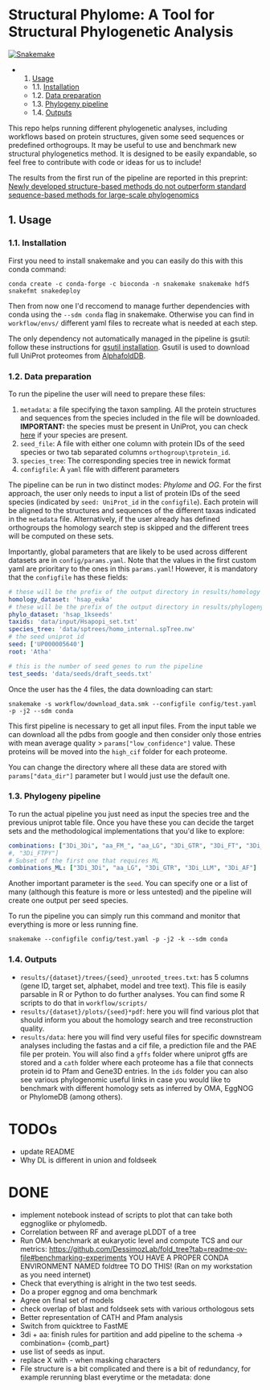 # Structural Phylome: A Tool for Structural Phylogenetic Analysis
[![Snakemake](https://img.shields.io/badge/snakemake-≥8-brightgreen.svg)](https://snakemake.github.io)

<!-- vscode-markdown-toc -->
* 1. [Usage](#Usage)
	* 1.1. [Installation](#Installation)
	* 1.2. [Data preparation](#Datapreparation)
	* 1.3. [Phylogeny pipeline](#Phylogenypipeline)
	* 1.4. [Outputs](#Outputs)

<!-- vscode-markdown-toc-config
	numbering=true
	autoSave=true
	/vscode-markdown-toc-config -->
<!-- /vscode-markdown-toc -->

This repo helps running different phylogenetic analyses, including workflows based on protein structures, given some seed sequences or predefined orthogroups. It may be useful to use and benchmark new structural phylogenetics method. It is designed to be easily expandable, so feel free to contribute with code or ideas for us to include!

The results from the first run of the pipeline are reported in this preprint: [Newly developed structure-based methods do not outperform standard sequence-based methods for large-scale phylogenomics](https://www.biorxiv.org/content/10.1101/2024.08.02.606352v1)

##  1. <a name='Usage'></a>Usage

###  1.1. <a name='Installation'></a>Installation

First you need to install snakemake and you can easily do this with this conda command:

```
conda create -c conda-forge -c bioconda -n snakemake snakemake hdf5 snakefmt snakedeploy
```

Then from now one I'd reccomend to manage further dependencies with conda using the `--sdm conda` flag in snakemake. Otherwise you can find in `workflow/envs/` different yaml files to recreate what is needed at each step.

The only dependency not automatically managed in the pipeline is gsutil: follow these instructions for [gsutil installation](https://cloud.google.com/storage/docs/gsutil_install). Gsutil is used to download full UniProt proteomes from [AlphafoldDB](https://alphafold.ebi.ac.uk/).

###  1.2. <a name='Datapreparation'></a>Data preparation

To run the pipeline the user will need to prepare these files:

1. `metadata`: a file specifying the taxon sampling. All the protein structures and sequences from the species included in the file will be downloaded. **IMPORTANT:** the species must be present in UniProt, you can check [here](https://ftp.uniprot.org/pub/databases/uniprot/current_release/knowledgebase/reference_proteomes/README) if your species are present.
2. `seed_file`: A file with either one column with protein IDs of the seed species or two tab separated columns `orthogroup\tprotein_id`.
3. `species_tree`: The corresponding species tree in newick format
4. `configfile`: A `yaml` file with different parameters

The pipeline can be run in two distinct modes: *Phylome* and *OG*. For the first approach, the user only needs to input a list of protein IDs of the seed species (indicated by `seed: UniProt_id` in the `configfile`). Each protein will be aligned to the structures and sequences of the different taxas indicated in the `metadata` file. Alternatively, if the user already has defined orthogroups the homology search step is skipped and the different trees will be computed on these sets.

Importantly, global parameters that are likely to be used across different datasets are in `config/params.yaml`. Note that the values in the first custom yaml are prioritary to the ones in this `params.yaml`! However, it is mandatory that the `configfile` has these fields:


```yaml
# these will be the prefix of the output directory in results/homology
homology_dataset: 'hsap_euka'
# these will be the prefix of the output directory in results/phylogeny
phylo_dataset: 'hsap_1kseeds'
taxids: 'data/input/Hsapopi_set.txt'
species_tree: 'data/sptrees/homo_internal.spTree.nw'
# the seed uniprot id
seed: ['UP000005640']
root: 'Atha'

# this is the number of seed genes to run the pipeline
test_seeds: 'data/seeds/draft_seeds.txt'
```

Once the user has the 4 files, the data downloading can start:

```
snakemake -s workflow/download_data.smk --configfile config/test.yaml -p -j2 --sdm conda
```

This first pipeline is necessary to get all input files. From the input table we can download all the pdbs from google and then consider only those entries with mean average quality > `params["low_confidence"]` value. These proteins will be moved into the `high_cif` folder for each proteome.

You can change the directory where all these data are stored with `params["data_dir"]` parameter but I would just use the default one.

###  1.3. <a name='Phylogenypipeline'></a>Phylogeny pipeline

To run the actual pipeline you just need as input the species tree and the previous uniprot table file. Once you have these you can decide the target sets and the methodological implementations that you'd like to explore:

```yaml
combinations: ["3Di_3Di", "aa_FM_", "aa_LG", "3Di_GTR", "3Di_FT", "3Di_LLM", "3Di_AF"]
#, "3Di_FTPY"]
# Subset of the first one that requires ML 
combinations_ML: ["3Di_3Di", "aa_LG", "3Di_GTR", "3Di_LLM", "3Di_AF"]
```
<!-- modes: ['blast', 'fs', 'common', 'union'] -->

Another important parameter is the `seed`. You can specify one or a list of many (although this feature is more or less untested) and the pipeline will create one output per seed species.

To run the pipeline you can simply run this command and monitor that everything is more or less running fine.

```
snakemake --configfile config/test.yaml -p -j2 -k --sdm conda
```

###  1.4. <a name='Outputs'></a>Outputs

* `results/{dataset}/trees/{seed}_unrooted_trees.txt`: has 5 columns (gene ID, target set, alphabet, model and tree text). This file is easily parsable in R or Python to do further analyses. You can find some R scripts to do that in `workflow/scripts/` 
* `results/{dataset}/plots/{seed}*pdf`: here you will find various plot that should inform you about the homology search and tree reconstruction quality.
* `results/data`: here you will find very useful files for specific downstream analyses including the fastas and a cif file, a prediction file and the PAE file per protein. You will also find a `gffs` folder where uniprot gffs are stored and a `cath` folder where each proteome has a file that connects protein id to Pfam and Gene3D entries. In the `ids` folder you can also see various phylogenomic useful links in case you would like to benchmark with different homology sets as inferred by OMA, EggNOG or PhylomeDB (among others).
<!-- * `results/{dataset}/homology/{seed}_{method}_brh.tsv`: these files are not used in automatic downstream analyses but may be useful for some further exploration of the results. -->

# TODOs

* update README
* Why DL is different in union and foldseek

# DONE

* implement notebook instead of scripts to plot that can take both eggnoglike or phylomedb.
* Correlation between RF and average pLDDT of a tree
* Run OMA benchmark at eukaryotic level and compute TCS and our metrics: https://github.com/DessimozLab/fold_tree?tab=readme-ov-file#benchmarking-experiments YOU HAVE A PROPER CONDA ENVIRONMENT NAMED foldtree TO DO THIS! (Ran on my workstation as you need internet)
* Check that everything is alright in the two test seeds. 
* Do a proper eggnog and oma benchmark
* Agree on final set of models
* check overlap of blast and foldseek sets with various orthologous sets
* Better representation of CATH and Pfam analysis
* Switch from quicktree to FastME
* 3di + aa: finish rules for partition and add pipeline to the schema -> combination= {comb_part}
* use list of seeds as input.
* replace X with - when masking characters
* File structure is a bit complicated and there is a bit of redundancy, for example rerunning blast everytime or the metadata: done
